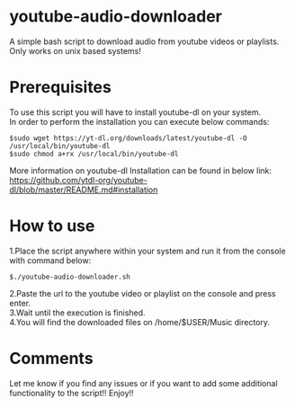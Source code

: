 # youtube-audio-downloader
A simple bash script to download audio from youtube videos or playlists. Only works on unix based systems!

# Prerequisites
To use this script you will have to install youtube-dl on your system.   
In order to perform the installation you can execute below commands:  
 ```
 $sudo wget https://yt-dl.org/downloads/latest/youtube-dl -O /usr/local/bin/youtube-dl  
 $sudo chmod a+rx /usr/local/bin/youtube-dl
 ```

More information on youtube-dl Installation can be found in below link:
 https://github.com/ytdl-org/youtube-dl/blob/master/README.md#installation

# How to use
1.Place the script anywhere within your system and run it from the console with command below:  
```
$./youtube-audio-downloader.sh
```    
2.Paste the url to the youtube video or playlist on the console and press enter.  
3.Wait until the execution is finished.  
4.You will find the downloaded files on /home/$USER/Music directory.  

# Comments
Let me know if you find any issues or if you want to add some additional functionality to the script!! Enjoy!!  
